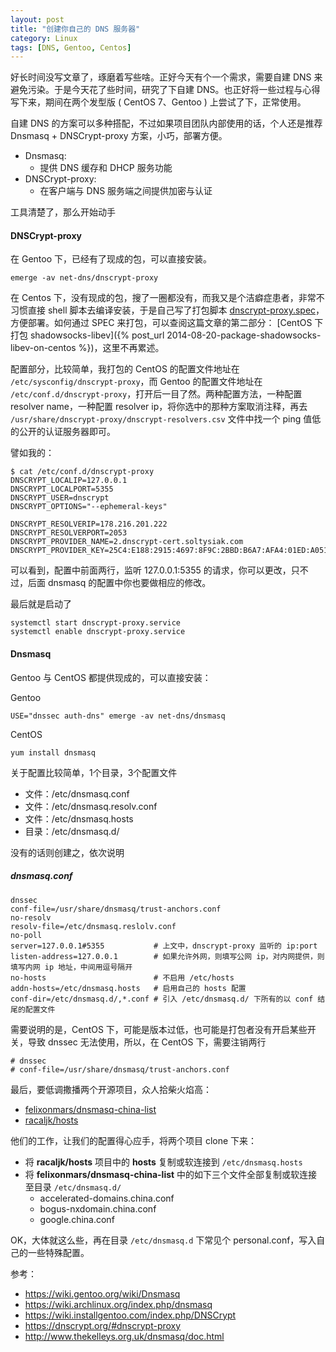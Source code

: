 ```yaml
---
layout: post
title: "创建你自己的 DNS 服务器"
category: Linux
tags: [DNS, Gentoo, Centos]
---
```


好长时间没写文章了，琢磨着写些啥。正好今天有个一个需求，需要自建 DNS 来避免污染。于是今天花了些时间，研究了下自建 DNS。也正好将一些过程与心得写下来，期间在两个发型版 ( CentOS 7、Gentoo ) 上尝试了下，正常使用。

自建 DNS 的方案可以多种搭配，不过如果项目团队内部使用的话，个人还是推荐 Dnsmasq + DNSCrypt-proxy 方案，小巧，部署方便。

<!-- more -->

- Dnsmasq:
    - 提供 DNS 缓存和 DHCP 服务功能
- DNSCrypt-proxy:
    - 在客户端与 DNS 服务端之间提供加密与认证

工具清楚了，那么开始动手

#### DNSCrypt-proxy

在 Gentoo 下，已经有了现成的包，可以直接安装。

    emerge -av net-dns/dnscrypt-proxy

在 Centos 下，没有现成的包，搜了一圈都没有，而我又是个洁癖症患者，非常不习惯直接 shell 脚本去编译安装，于是自己写了打包脚本 [dnscrypt-proxy.spec](https://github.com/iHavee/ihavee-rpm/tree/master/dnscrypt-proxy)，方便部署。如何通过 SPEC 来打包，可以查阅这篇文章的第二部分： [CentOS 下打包 shadowsocks-libev]({% post_url 2014-08-20-package-shadowsocks-libev-on-centos %})，这里不再累述。

配置部分，比较简单，我打包的 CentOS 的配置文件地址在 `/etc/sysconfig/dnscrypt-proxy`，而 Gentoo 的配置文件地址在 `/etc/conf.d/dnscrypt-proxy`，打开后一目了然。两种配置方法，一种配置 resolver name，一种配置 resolver ip，将你选中的那种方案取消注释，再去 `/usr/share/dnscrypt-proxy/dnscrypt-resolvers.csv` 文件中找一个 ping 值低的公开的认证服务器即可。

譬如我的：

    $ cat /etc/conf.d/dnscrypt-proxy
    DNSCRYPT_LOCALIP=127.0.0.1
    DNSCRYPT_LOCALPORT=5355
    DNSCRYPT_USER=dnscrypt
    DNSCRYPT_OPTIONS="--ephemeral-keys"

    DNSCRYPT_RESOLVERIP=178.216.201.222
    DNSCRYPT_RESOLVERPORT=2053
    DNSCRYPT_PROVIDER_NAME=2.dnscrypt-cert.soltysiak.com
    DNSCRYPT_PROVIDER_KEY=25C4:E188:2915:4697:8F9C:2BBD:B6A7:AFA4:01ED:A051:0508:5D53:03E7:1928:C066:8F21

可以看到，配置中前面两行，监听 127.0.0.1:5355 的请求，你可以更改，只不过，后面 dnsmasq 的配置中你也要做相应的修改。

最后就是启动了

    systemctl start dnscrypt-proxy.service
    systemctl enable dnscrypt-proxy.service

#### Dnsmasq

Gentoo 与 CentOS 都提供现成的，可以直接安装：

Gentoo

    USE="dnssec auth-dns" emerge -av net-dns/dnsmasq

CentOS

    yum install dnsmasq

关于配置比较简单，1个目录，3个配置文件

- 文件：/etc/dnsmasq.conf
- 文件：/etc/dnsmasq.resolv.conf
- 文件：/etc/dnsmasq.hosts
- 目录：/etc/dnsmasq.d/

没有的话则创建之，依次说明

##### dnsmasq.conf

    dnssec
    conf-file=/usr/share/dnsmasq/trust-anchors.conf
    no-resolv
    resolv-file=/etc/dnsmasq.reslolv.conf
    no-poll
    server=127.0.0.1#5355           # 上文中，dnscrypt-proxy 监听的 ip:port
    listen-address=127.0.0.1        # 如果允许外网，则填写公网 ip，对内网提供，则填写内网 ip 地址，中间用逗号隔开
    no-hosts                        # 不启用 /etc/hosts
    addn-hosts=/etc/dnsmasq.hosts   # 启用自己的 hosts 配置
    conf-dir=/etc/dnsmasq.d/,*.conf # 引入 /etc/dnsmasq.d/ 下所有的以 conf 结尾的配置文件

需要说明的是，CentOS 下，可能是版本过低，也可能是打包者没有开启某些开关，导致 dnssec 无法使用，所以，在 CentOS 下，需要注销两行

    # dnssec
    # conf-file=/usr/share/dnsmasq/trust-anchors.conf

最后，要低调撒播两个开源项目，众人拾柴火焰高：

- [felixonmars/dnsmasq-china-list](https://github.com/felixonmars/dnsmasq-china-list)
- [racaljk/hosts](https://github.com/racaljk/hosts)

他们的工作，让我们的配置得心应手，将两个项目 clone 下来：

- 将 **racaljk/hosts** 项目中的 **hosts** 复制或软连接到 `/etc/dnsmasq.hosts`
- 将 **felixonmars/dnsmasq-china-list** 中的如下三个文件全部复制或软连接至目录 `/etc/dnsmasq.d/`
    - accelerated-domains.china.conf
    - bogus-nxdomain.china.conf
    - google.china.conf

OK，大体就这么些，再在目录 `/etc/dnsmasq.d` 下常见个 personal.conf，写入自己的一些特殊配置。

参考：

- <https://wiki.gentoo.org/wiki/Dnsmasq>
- <https://wiki.archlinux.org/index.php/dnsmasq>
- <https://wiki.installgentoo.com/index.php/DNSCrypt>
- <https://dnscrypt.org/#dnscrypt-proxy>
- <http://www.thekelleys.org.uk/dnsmasq/doc.html>
